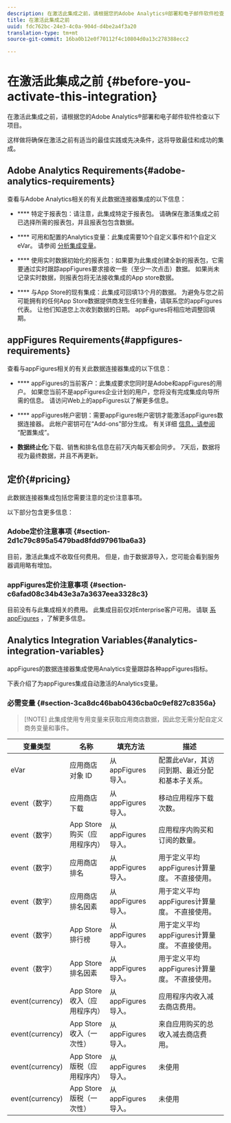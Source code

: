 ```yaml
---
description: 在激活此集成之前，请根据您的Adobe Analytics®部署和电子邮件软件检查以下项目。
title: 在激活此集成之前
uuid: fdc762bc-24e3-4c0a-904d-d4be2a4f3a20
translation-type: tm+mt
source-git-commit: 16ba0b12e0f70112f4c10804d0a13c278388ecc2

---
```



# 在激活此集成之前 {#before-you-activate-this-integration}

在激活此集成之前，请根据您的Adobe Analytics®部署和电子邮件软件检查以下项目。

这样做将确保在激活之前有适当的最佳实践或先决条件，这将导致最佳和成功的集成。

## Adobe Analytics Requirements{#adobe-analytics-requirements}

查看与Adobe Analytics相关的有关此数据连接器集成的以下信息：

* **** 特定于报表包：请注意，此集成特定于报表包。 请确保在激活集成之前已选择所需的报表包，并且报表包包含数据。
* **** 可用和配置的Analytics变量：此集成需要10个自定义事件和1个自定义eVar。 请参阅 [分析集成变量](appfigures-before-activation.md#analytics-integration-variables)。

* **** 使用实时数据初始化的报表包：如果要为此集成创建全新的报表包，它需要通过实时跟踪appFigures要求接收一些（至少一次点击）数据。 如果尚未记录实时数据，则报表包将无法接收集成的App store数据。

* **** 与App Store的现有集成：此集成可回填13个月的数据。 为避免与您之前可能拥有的任何App Store数据提供商发生任何重叠，请联系您的appFigures代表。 让他们知道您上次收到数据的日期。 appFigures将相应地调整回填期。

## appFigures Requirements{#appfigures-requirements}

查看与appFigures相关的有关此数据连接器集成的以下信息：

* **** appFigures的当前客户：此集成要求您同时是Adobe和appFigures的用户。 如果您当前不是appFigures企业计划的用户，您将没有完成集成向导所需的信息。 请访问Web上的appFigures以了解更多信息。
* **** appFigures帐户密钥：需要appFigures帐户密钥才能激活appFigures数据连接器。 此帐户密钥可在“Add-ons”部分生成。 有关详细 [信息，请参阅](../appfigures-overview/t-appfigures-integration.md) “配置集成”。

* **数据终止化**:下载、销售和排名信息在前7天内每天都会同步。 7天后，数据将视为最终数据，并且不再更新。

## 定价{#pricing}

此数据连接器集成包括您需要注意的定价注意事项。

以下部分包含更多信息：

### Adobe定价注意事项 {#section-2d1c79c895a5479bad8fdd97961ba6a3}

目前，激活此集成不收取任何费用。 但是，由于数据源导入，您可能会看到服务器调用略有增加。

### appFigures定价注意事项 {#section-c6afad08c34b43e3a7a3637eea3328c3}

目前没有与此集成相关的费用。 此集成目前仅对Enterprise客户可用。 请联 [系appFigures](https://appfigures.com/support/contact) ，了解更多信息。

## Analytics Integration Variables{#analytics-integration-variables}

appFigures的数据连接器集成使用Analytics变量跟踪各种appFigures指标。

下表介绍了为appFigures集成自动激活的Analytics变量。

### 必需变量 {#section-3ca8dc46bab0436cba0c9ef827c8356a}

> [!NOTE] 此集成使用专用变量来获取应用商店数据，因此您无需分配自定义商务变量和事件。

| 变量类型 | 名称 | 填充方法 | 描述 |
|---|---|---|---|
| eVar | 应用商店对象 ID | 从appFigures导入。 | 配置此eVar，其访问到期、最近分配和基本子关系。 |
| event（数字） | 应用商店下载 | 从appFigures导入。 | 移动应用程序下载次数。 |
| event（数字） | App Store购买（应用程序内） | 从appFigures导入。 | 应用程序内购买和订阅的数量。 |
| event（数字） | 应用商店排名 | 从appFigures导入。 | 用于定义平均appFigures计算量度。 不直接使用。 |
| event（数字） | 应用商店排名因素 | 从appFigures导入。 | 用于定义平均appFigures计算量度。 不直接使用。 |
| event（数字） | App Store 排行榜 | 从appFigures导入。 | 用于定义平均appFigures计算量度。 不直接使用。 |
| event（数字） | App Store 排名因素 | 从appFigures导入。 | 用于定义平均appFigures计算量度。 不直接使用。 |
| event(currency) | App Store收入（应用程序内） | 从appFigures导入。 | 应用程序内收入减去商店费用。 |
| event(currency) | App Store收入（一次性） | 从appFigures导入。 | 来自应用购买的总收入减去商店费用。 |
| event(currency) | App Store版税（应用程序内） | 从appFigures导入。 | 未使用 |
| event(currency) | App Store版税（一次性） | 从appFigures导入。 | 未使用 |
